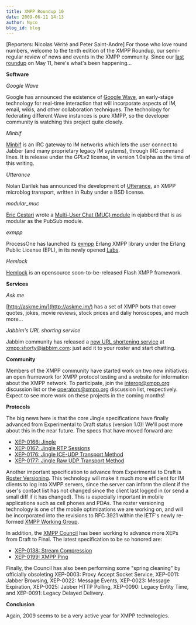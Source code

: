 ```yaml
---
title: XMPP Roundup 10
date: 2009-06-11 14:13
author: Nyco
blog_id: blog
---
```


[Reporters: Nicolas Vérité and Peter Saint-Andre]
For those who love round numbers, welcome to the tenth edition of the XMPP Roundup, our semi-regular review of news and events in the XMPP community. Since our [last roundup](/index.php/2009/05/xmpp-roundup-9/) on May 11, here's what's been happening...

**Software**

*Google Wave*

Google has announced the existence of [Google Wave](http://www.waveprotocol.org/), an early-stage technology for real-time interaction that will incorporate aspects of IM, email, wikis, and other collaboration techniques. The technology for federating different Wave instances is pure XMPP, so the developer community is watching this project quite closely.

*Minbif*

[Minbif](http://symlink.me/wiki/minbif) is an IRC gateway to IM networks which lets the user connect to Jabber (and many proprietary legacy IM systems), through IRC command lines. It is release under the GPLv2 license, in version 1.0alpha as the time of this writing.

*Utterance*

Nolan Darilek has announced the development of [Utterance](http://gitorious.org/utterance), an XMPP microblog transport, written in Ruby under a BSD license.

*modular\_muc*

[Eric Cestari](http://www.cestari.info/) wrote a [Multi-User Chat (MUC) module](http://github.com/cstar/modular_muc/tree/master) in ejabberd that is as modular as the PubSub module.

*exmpp*

ProcessOne has launched its [exmpp](https://support.process-one.net/doc/display/EXMPP/exmpp+home) Erlang XMPP library under the Erlang Public License (EPL), in its newly opened [Labs](http://www.process-one.net/en/labs/).

*Hemlock*

[Hemlock](http://hemlock-kills.com/) is an opensource soon-to-be-released Flash XMPP framework.

**Services**

*Ask me*

[http://askme.im/](http://askme.im/) has a set of XMPP bots that cover quotes, jokes, movie reviews, stock prices and daliy horoscopes, and much more...

*Jabbim's URL shorting service*

Jabbim community has released a [new URL shortening service](http://dev.jabbim.cz/?p=65) at [xmpp:shorty@jabbim.com](xmpp:shorty@jabbim.com): just add it to your roster and start chatting.

**Community**

Members of the XMPP community have started work on two new initiatives: an open framework for XMPP protocol testing and a website for information about the XMPP network. To participate, join the [interop@xmpp.org](http://mail.jabber.org/mailman/listinfo/interop) discussion list or the [operators@xmpp.org](http://mail.jabber.org/mailman/listinfo/operators) discussion list, respectively. Expect to see more work on these projects in the coming months!

**Protocols**

The big news here is that the core Jingle specifications have finally advanced from Experimental to Draft status (version 1.0)! We'll post more about this in the near future. The specs that have moved forward are:

-   [XEP-0166: Jingle](http://xmpp.org/extensions/xep-0166.html)
-   [XEP-0167: Jingle RTP Sessions](http://xmpp.org/extensions/xep-0167.html)
-   [XEP-0176: Jingle ICE-UDP Transport Method](http://xmpp.org/extensions/xep-0176.html)
-   [XEP-0177: Jingle Raw UDP Transport Method](http://xmpp.org/extensions/xep-0177.html)

Another important specification to advance from Experimental to Draft is [Roster Versioning](http://xmpp.org/extensions/xep-0237.html). This technology will make it much more efficient for IM clients to log into XMPP servers, since the server can inform the client if the user's contact list has not changed since the client last logged in (or send a small diff if it has changed). This is especially important in mobile applications such as cell phones and PDAs. The roster versioning technology is one of the mobile optimizations we are working on, and will be incorporated into the revisions to RFC 3921 within the IETF's newly re-formed [XMPP Working Group](http://tools.ietf.org/wg/xmpp/).

In addition, the [XMPP Council](http://xmpp.org/council/) has been working to advance more XEPs from Draft to Final. The latest specification to be so honored are:

-   [XEP-0138: Stream Compression](http://xmpp.org/extensions/xep-0138.html)
-   [XEP-0199: XMPP Ping](http://xmpp.org/extensions/xep-0199.html)

Finally, the Council has also been performing some "spring cleaning" by officially obsoleting XEP-0003: Proxy Accept Socket Service, XEP-0011: Jabber Browsing, XEP-0022: Message Events, XEP-0023: Message Expiration, XEP-0025: Jabber HTTP Polling, XEP-0090: Legacy Entity Time, and XEP-0091: Legacy Delayed Delivery.

**Conclusion**

Again, 2009 seems to be a very active year for XMPP technologies.
